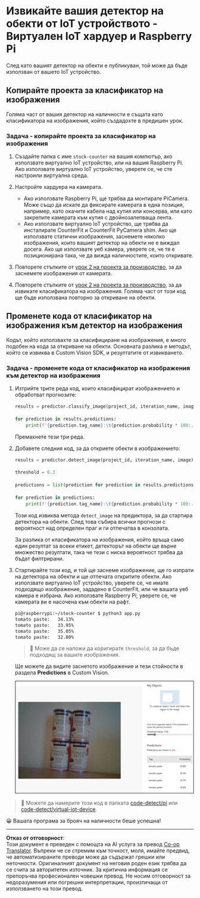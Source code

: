 <!--
CO_OP_TRANSLATOR_METADATA:
{
  "original_hash": "a3fdfec1d1e2cb645ea11c2930b51299",
  "translation_date": "2025-08-28T10:53:41+00:00",
  "source_file": "5-retail/lessons/2-check-stock-device/single-board-computer-object-detector.md",
  "language_code": "bg"
}
-->
# Извикайте вашия детектор на обекти от IoT устройството - Виртуален IoT хардуер и Raspberry Pi

След като вашият детектор на обекти е публикуван, той може да бъде използван от вашето IoT устройство.

## Копирайте проекта за класификатор на изображения

Голяма част от вашия детектор на наличности е същата като класификатора на изображения, който създадохте в предишен урок.

### Задача - копирайте проекта за класификатор на изображения

1. Създайте папка с име `stock-counter` на вашия компютър, ако използвате виртуално IoT устройство, или на вашия Raspberry Pi. Ако използвате виртуално IoT устройство, уверете се, че сте настроили виртуална среда.

1. Настройте хардуера на камерата.

    * Ако използвате Raspberry Pi, ще трябва да монтирате PiCamera. Може също да искате да фиксирате камерата в една позиция, например, като окачите кабела над кутия или консерва, или като закрепите камерата към кутия с двойнозалепваща лента.
    * Ако използвате виртуално IoT устройство, ще трябва да инсталирате CounterFit и CounterFit PyCamera shim. Ако ще използвате статични изображения, заснемете няколко изображения, които вашият детектор на обекти не е виждал досега. Ако ще използвате уеб камера, уверете се, че тя е позиционирана така, че да вижда наличностите, които откривате.

1. Повторете стъпките от [урок 2 на проекта за производство](../../../4-manufacturing/lessons/2-check-fruit-from-device/README.md#task---capture-an-image-using-an-iot-device), за да заснемете изображения от камерата.

1. Повторете стъпките от [урок 2 на проекта за производство](../../../4-manufacturing/lessons/2-check-fruit-from-device/README.md#task---classify-images-from-your-iot-device), за да извикате класификатора на изображения. Голяма част от този код ще бъде използвана повторно за откриване на обекти.

## Променете кода от класификатор на изображения към детектор на изображения

Кодът, който използвахте за класифициране на изображения, е много подобен на кода за откриване на обекти. Основната разлика е методът, който се извиква в Custom Vision SDK, и резултатите от извикването.

### Задача - променете кода от класификатор на изображения към детектор на изображения

1. Изтрийте трите реда код, които класифицират изображението и обработват прогнозите:

    ```python
    results = predictor.classify_image(project_id, iteration_name, image)
    
    for prediction in results.predictions:
        print(f'{prediction.tag_name}:\t{prediction.probability * 100:.2f}%')
    ```

    Премахнете тези три реда.

1. Добавете следния код, за да откриете обекти в изображението:

    ```python
    results = predictor.detect_image(project_id, iteration_name, image)

    threshold = 0.3
    
    predictions = list(prediction for prediction in results.predictions if prediction.probability > threshold)
    
    for prediction in predictions:
        print(f'{prediction.tag_name}:\t{prediction.probability * 100:.2f}%')
    ```

    Този код извиква метода `detect_image` на предиктора, за да стартира детектора на обекти. След това събира всички прогнози с вероятност над определен праг и ги отпечатва в конзолата.

    За разлика от класификатора на изображения, който връща само един резултат за всеки етикет, детекторът на обекти ще върне множество резултати, така че тези с ниска вероятност трябва да бъдат филтрирани.

1. Стартирайте този код, и той ще заснеме изображение, ще го изпрати на детектора на обекти и ще отпечата откритите обекти. Ако използвате виртуално IoT устройство, уверете се, че имате подходящо изображение, зададено в CounterFit, или че вашата уеб камера е избрана. Ако използвате Raspberry Pi, уверете се, че камерата ви е насочена към обекти на рафт.

    ```output
    pi@raspberrypi:~/stock-counter $ python3 app.py 
    tomato paste:   34.13%
    tomato paste:   33.95%
    tomato paste:   35.05%
    tomato paste:   32.80%
    ```

    > 💁 Може да се наложи да коригирате `threshold`, за да бъде подходящ за вашите изображения.

    Ще можете да видите заснетото изображение и тези стойности в раздела **Predictions** в Custom Vision.

    ![4 консерви доматено пюре на рафт с прогнози за 4 открития: 35.8%, 33.5%, 25.7% и 16.6%](../../../../../translated_images/custom-vision-stock-prediction.942266ab1bcca3410ecdf23643b9f5f570cfab2345235074e24c51f285777613.bg.png)

> 💁 Можете да намерите този код в папката [code-detect/pi](../../../../../5-retail/lessons/2-check-stock-device/code-detect/pi) или [code-detect/virtual-iot-device](../../../../../5-retail/lessons/2-check-stock-device/code-detect/virtual-iot-device).

😀 Вашата програма за брояч на наличности беше успешна!

---

**Отказ от отговорност**:  
Този документ е преведен с помощта на AI услуга за превод [Co-op Translator](https://github.com/Azure/co-op-translator). Въпреки че се стремим към точност, моля, имайте предвид, че автоматизираните преводи може да съдържат грешки или неточности. Оригиналният документ на неговия роден език трябва да се счита за авторитетен източник. За критична информация се препоръчва професионален човешки превод. Не носим отговорност за недоразумения или погрешни интерпретации, произтичащи от използването на този превод.